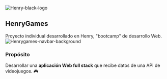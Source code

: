 ![Henry-black-logo](https://user-images.githubusercontent.com/108427945/220423842-b40a485f-734b-418e-81f7-6ddfa23acd99.png)
## HenryGames ##
Proyecto individual desarrollado en Henry, "bootcamp" de desarrollo Web.
![Henrygames-navbar-background](https://user-images.githubusercontent.com/108427945/220424776-f2c06892-dc47-4073-a475-5eb41ff8927c.png)
### Propósito ###
Desarrollar una **aplicación Web full stack** que recibe datos de una API de videojuegos. 🎮
